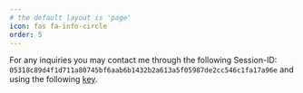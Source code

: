 ```yaml
---
# the default layout is 'page'
icon: fas fa-info-circle
order: 5
---
```


For any inquiries you may contact me through the following Session-ID: `05318c89d4f1d711a80745bf6aab6b1432b2a613a5f05987de2cc546c1fa17a96e` and using the following [key](/assets/files/public.txt).